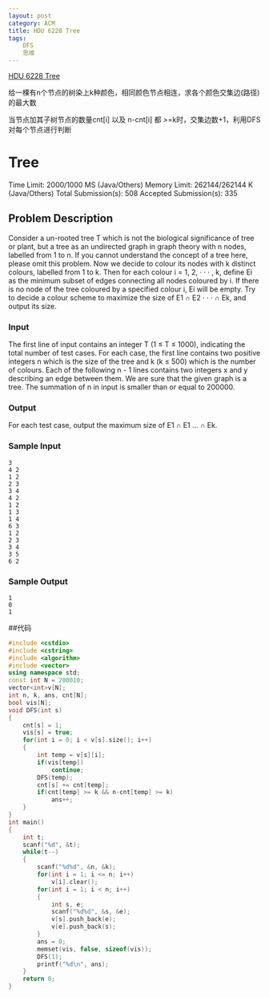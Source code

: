 ```yaml
---
layout: post
category: ACM
title: HDU 6228 Tree
tags:
    DFS
    思维
---
```

[HDU 6228 Tree](http://acm.hdu.edu.cn/showproblem.php?pid=6228)

给一棵有n个节点的树染上k种颜色，相同颜色节点相连，求各个颜色交集边(路径)的最大数

当节点加其子树节点的数量cnt[i] 以及 n-cnt[i] 都 >=k时，交集边数+1，利用DFS对每个节点进行判断
<!--more-->
# Tree

Time Limit: 2000/1000 MS (Java/Others)    Memory Limit: 262144/262144 K (Java/Others)
Total Submission(s): 508    Accepted Submission(s): 335


## Problem Description
Consider a un-rooted tree T which is not the biological significance of tree or plant, but a tree as an undirected graph in graph theory with n nodes, labelled from 1 to n. If you cannot understand the concept of a tree here, please omit this problem.
Now we decide to colour its nodes with k distinct colours, labelled from 1 to k. Then for each colour i = 1, 2, · · · , k, define Ei as the minimum subset of edges connecting all nodes coloured by i. If there is no node of the tree coloured by a specified colour i, Ei will be empty.
Try to decide a colour scheme to maximize the size of E1 ∩ E2 · · · ∩ Ek, and output its size.
 

### Input
The first line of input contains an integer T (1 ≤ T ≤ 1000), indicating the total number of test cases.
For each case, the first line contains two positive integers n which is the size of the tree and k (k ≤ 500) which is the number of colours. Each of the following n - 1 lines contains two integers x and y describing an edge between them. We are sure that the given graph is a tree.
The summation of n in input is smaller than or equal to 200000.
 

### Output
For each test case, output the maximum size of E1 ∩ E1 ... ∩ Ek.
 

### Sample Input
```
3
4 2
1 2
2 3
3 4
4 2
1 2
1 3
1 4
6 3
1 2
2 3
3 4
3 5
6 2
```

### Sample Output
```
1
0
1
```


##代码
```c++
#include <cstdio>
#include <cstring>
#include <algorithm>
#include <vector>
using namespace std;
const int N = 200010;
vector<int>v[N];
int n, k, ans, cnt[N];
bool vis[N];
void DFS(int s)
{
    cnt[s] = 1;
    vis[s] = true;
    for(int i = 0; i < v[s].size(); i++)
    {
        int temp = v[s][i];
        if(vis[temp])
            continue;
        DFS(temp);
        cnt[s] += cnt[temp];
        if(cnt[temp] >= k && n-cnt[temp] >= k)
            ans++;
    }
}
int main()
{
    int t;
    scanf("%d", &t);
    while(t--)
    {
        scanf("%d%d", &n, &k);
        for(int i = 1; i <= n; i++)
            v[i].clear();
        for(int i = 1; i < n; i++)
        {
            int s, e;
            scanf("%d%d", &s, &e);
            v[s].push_back(e);
            v[e].push_back(s);
        }
        ans = 0;
        memset(vis, false, sizeof(vis));
        DFS(1);
        printf("%d\n", ans);
    }
    return 0;
}
```


